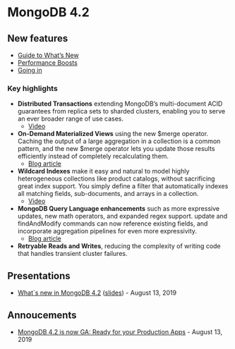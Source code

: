 # MongoDB 4.2

## New features

- [Guide to What’s New](https://www.mongodb.com/collateral/mongodb-4.2-guide-to-what-is-new)
- [Performance Boosts](https://www.mongodb.com/blog/post/mongodb-42-performance-boosts)
- [Going in](https://www.mongodb.com/blog/post/going-in-mongodb-42)

### Key highlights

- **Distributed Transactions** extending MongoDB’s multi-document ACID guarantees from replica sets to sharded clusters, enabling you to serve an ever broader range of use cases.
  - [Video](https://www.youtube.com/watch?v=iuj4Hh5EQvo&list=PL4RCxklHWZ9vG8ikkcCS94nxo0Td-Mm2s&index=3&t=7s)
- **On-Demand Materialized Views** using the new $merge operator. Caching the output of a large aggregation in a collection is a common pattern, and the new $merge operator lets you update those results efficiently instead of completely recalculating them.
  - [Blog article](https://www.mongodb.com/blog/post/coming-in-mongodb-42--ondemand-materialized-views)
- **Wildcard Indexes** make it easy and natural to model highly heterogeneous collections like product catalogs, without sacrificing great index support. You simply define a filter that automatically indexes all matching fields, sub-documents, and arrays in a collection.
  - [Video](https://www.youtube.com/watch?v=mUWZPdHopYs&list=PL4RCxklHWZ9vG8ikkcCS94nxo0Td-Mm2s&index=3)
- **MongoDB Query Language enhancements** such as more expressive updates, new math operators, and expanded regex support. update and findAndModify commands can now reference existing fields, and incorporate aggregation pipelines for even more expressivity.
  - [Blog article](https://www.mongodb.com/blog/post/coming-in-mongodb-42-pipeline-powered-updates-and-more-expressive-queries)
- **Retryable Reads and Writes**, reducing the complexity of writing code that handles transient cluster failures.

## Presentations

- [What`s new in MongoDB 4.2](https://www.mongodb.com/presentations/whats-new-in-mongodb-42) ([slides](https://docs.google.com/presentation/d/1bT6Neq7Smh6687uE_Dn7OWrWaApQfB18gkmkPmFpLOg)) - August 13, 2019

## Annoucements

- [MongoDB 4.2 is now GA: Ready for your Production Apps](https://www.mongodb.com/blog/post/mongodb-42-is-now-ga-ready-for-your-production-apps) - August 13, 2019
